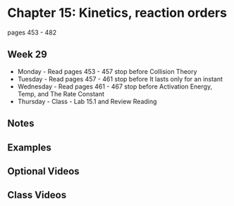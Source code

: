 # Chapter 15: Kinetics, reaction orders

pages 453 - 482

## Week 29

- Monday - Read pages 453 - 457 stop before Collision Theory
- Tuesday - Read pages 457 - 461 stop before It lasts only for an instant
- Wednesday - Read pages 461 - 467 stop before Activation Energy, Temp, and The Rate Constant
- Thursday - Class - Lab 15.1 and Review Reading

## Notes

## Examples

## Optional Videos

## Class Videos
